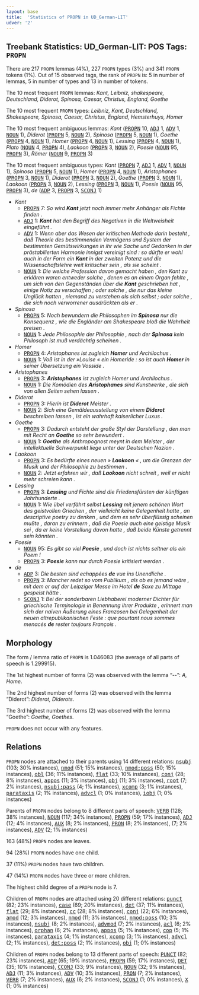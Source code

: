 ```yaml
---
layout: base
title:  'Statistics of PROPN in UD_German-LIT'
udver: '2'
---
```


## Treebank Statistics: UD_German-LIT: POS Tags: `PROPN`

There are 217 `PROPN` lemmas (4%), 227 `PROPN` types (3%) and 341 `PROPN` tokens (1%).
Out of 15 observed tags, the rank of `PROPN` is: 5 in number of lemmas, 5 in number of types and 13 in number of tokens.

The 10 most frequent `PROPN` lemmas: <em>Kant, Leibniz, shakespeare, Deutschland, Diderot, Spinosa, Caesar, Christus, England, Goethe</em>

The 10 most frequent `PROPN` types:  <em>Leibniz, Kant, Deutschland, Shakespeare, Spinosa, Caesar, Christus, England, Hemsterhuys, Homer</em>

The 10 most frequent ambiguous lemmas: <em>Kant</em> (<tt><a href="de_lit-pos-PROPN.html">PROPN</a></tt> 10, <tt><a href="de_lit-pos-ADJ.html">ADJ</a></tt> 1, <tt><a href="de_lit-pos-ADV.html">ADV</a></tt> 1, <tt><a href="de_lit-pos-NOUN.html">NOUN</a></tt> 1), <em>Diderot</em> (<tt><a href="de_lit-pos-PROPN.html">PROPN</a></tt> 5, <tt><a href="de_lit-pos-NOUN.html">NOUN</a></tt> 2), <em>Spinosa</em> (<tt><a href="de_lit-pos-PROPN.html">PROPN</a></tt> 5, <tt><a href="de_lit-pos-NOUN.html">NOUN</a></tt> 1), <em>Goethe</em> (<tt><a href="de_lit-pos-PROPN.html">PROPN</a></tt> 4, <tt><a href="de_lit-pos-NOUN.html">NOUN</a></tt> 1), <em>Homer</em> (<tt><a href="de_lit-pos-PROPN.html">PROPN</a></tt> 4, <tt><a href="de_lit-pos-NOUN.html">NOUN</a></tt> 1), <em>Lessing</em> (<tt><a href="de_lit-pos-PROPN.html">PROPN</a></tt> 4, <tt><a href="de_lit-pos-NOUN.html">NOUN</a></tt> 1), <em>Plato</em> (<tt><a href="de_lit-pos-NOUN.html">NOUN</a></tt> 4, <tt><a href="de_lit-pos-PROPN.html">PROPN</a></tt> 4), <em>Laokoon</em> (<tt><a href="de_lit-pos-PROPN.html">PROPN</a></tt> 3, <tt><a href="de_lit-pos-NOUN.html">NOUN</a></tt> 2), <em>Poesie</em> (<tt><a href="de_lit-pos-NOUN.html">NOUN</a></tt> 95, <tt><a href="de_lit-pos-PROPN.html">PROPN</a></tt> 3), <em>Römer</em> (<tt><a href="de_lit-pos-NOUN.html">NOUN</a></tt> 9, <tt><a href="de_lit-pos-PROPN.html">PROPN</a></tt> 3)

The 10 most frequent ambiguous types:  <em>Kant</em> (<tt><a href="de_lit-pos-PROPN.html">PROPN</a></tt> 7, <tt><a href="de_lit-pos-ADJ.html">ADJ</a></tt> 1, <tt><a href="de_lit-pos-ADV.html">ADV</a></tt> 1, <tt><a href="de_lit-pos-NOUN.html">NOUN</a></tt> 1), <em>Spinosa</em> (<tt><a href="de_lit-pos-PROPN.html">PROPN</a></tt> 5, <tt><a href="de_lit-pos-NOUN.html">NOUN</a></tt> 1), <em>Homer</em> (<tt><a href="de_lit-pos-PROPN.html">PROPN</a></tt> 4, <tt><a href="de_lit-pos-NOUN.html">NOUN</a></tt> 1), <em>Aristophanes</em> (<tt><a href="de_lit-pos-PROPN.html">PROPN</a></tt> 3, <tt><a href="de_lit-pos-NOUN.html">NOUN</a></tt> 1), <em>Diderot</em> (<tt><a href="de_lit-pos-PROPN.html">PROPN</a></tt> 3, <tt><a href="de_lit-pos-NOUN.html">NOUN</a></tt> 2), <em>Goethe</em> (<tt><a href="de_lit-pos-PROPN.html">PROPN</a></tt> 3, <tt><a href="de_lit-pos-NOUN.html">NOUN</a></tt> 1), <em>Laokoon</em> (<tt><a href="de_lit-pos-PROPN.html">PROPN</a></tt> 3, <tt><a href="de_lit-pos-NOUN.html">NOUN</a></tt> 2), <em>Lessing</em> (<tt><a href="de_lit-pos-PROPN.html">PROPN</a></tt> 3, <tt><a href="de_lit-pos-NOUN.html">NOUN</a></tt> 1), <em>Poesie</em> (<tt><a href="de_lit-pos-NOUN.html">NOUN</a></tt> 95, <tt><a href="de_lit-pos-PROPN.html">PROPN</a></tt> 3), <em>de</em> (<tt><a href="de_lit-pos-ADP.html">ADP</a></tt> 3, <tt><a href="de_lit-pos-PROPN.html">PROPN</a></tt> 3, <tt><a href="de_lit-pos-SCONJ.html">SCONJ</a></tt> 1)


* <em>Kant</em>
  * <tt><a href="de_lit-pos-PROPN.html">PROPN</a></tt> 7: <em>So wird <b>Kant</b> jetzt noch immer mehr Anhänger als Fichte finden .</em>
  * <tt><a href="de_lit-pos-ADJ.html">ADJ</a></tt> 1: <em><b>Kant</b> hat den Begriff des Negativen in die Weltweisheit eingeführt .</em>
  * <tt><a href="de_lit-pos-ADV.html">ADV</a></tt> 1: <em>Wenn aber das Wesen der kritischen Methode darin besteht , daß Theorie des bestimmenden Vermögens und System der bestimmten Gemütswirkungen in ihr wie Sache und Gedanken in der prästabilierten Harmonie innigst vereinigt sind : so dürfte er wohl auch in der Form ein <b>Kant</b> in der zweiten Potenz und die Wissenschaftslehre weit kritischer sein , als sie scheint .</em>
  * <tt><a href="de_lit-pos-NOUN.html">NOUN</a></tt> 1: <em>Die welche Profession davon gemacht haben , den Kant zu erklären waren entweder solche , denen es an einem Organ fehlte , um sich von den Gegenständen über die <b>Kant</b> geschrieben hat , einige Notiz zu verschaffen ; oder solche , die nur das kleine Unglück hatten , niemand zu verstehen als sich selbst ; oder solche , die sich noch verworrener ausdrückten als er .</em>
* <em>Spinosa</em>
  * <tt><a href="de_lit-pos-PROPN.html">PROPN</a></tt> 5: <em>Noch bewundern die Philosophen im <b>Spinosa</b> nur die Konsequenz , wie die Engländer am Shakespeare bloß die Wahrheit preisen .</em>
  * <tt><a href="de_lit-pos-NOUN.html">NOUN</a></tt> 1: <em>Jede Philosophie der Philosophie , nach der <b>Spinosa</b> kein Philosoph ist muß verdächtig scheinen .</em>
* <em>Homer</em>
  * <tt><a href="de_lit-pos-PROPN.html">PROPN</a></tt> 4: <em>Aristophanes ist zugleich <b>Homer</b> und Archilochus .</em>
  * <tt><a href="de_lit-pos-NOUN.html">NOUN</a></tt> 1: <em>Voß ist in der »Louise « ein Homeride : so ist auch <b>Homer</b> in seiner Übersetzung ein Vosside .</em>
* <em>Aristophanes</em>
  * <tt><a href="de_lit-pos-PROPN.html">PROPN</a></tt> 3: <em><b>Aristophanes</b> ist zugleich Homer und Archilochus .</em>
  * <tt><a href="de_lit-pos-NOUN.html">NOUN</a></tt> 1: <em>Die Komödien des <b>Aristophanes</b> sind Kunstwerke , die sich von allen Seiten sehen lassen .</em>
* <em>Diderot</em>
  * <tt><a href="de_lit-pos-PROPN.html">PROPN</a></tt> 3: <em>Hierin ist <b>Diderot</b> Meister .</em>
  * <tt><a href="de_lit-pos-NOUN.html">NOUN</a></tt> 2: <em>Sich eine Gemäldeausstellung von einem <b>Diderot</b> beschreiben lassen , ist ein wahrhaft kaiserlicher Luxus .</em>
* <em>Goethe</em>
  * <tt><a href="de_lit-pos-PROPN.html">PROPN</a></tt> 3: <em>Dadurch entsteht der große Styl der Darstellung , den man mit Recht an <b>Goethe</b> so sehr bewundert .</em>
  * <tt><a href="de_lit-pos-NOUN.html">NOUN</a></tt> 1: <em><b>Goethe</b> als Anthropognost meynt in dem Meister , der intellektuelle Schwerpunkt liege unter der Deutschen Nazion .</em>
* <em>Laokoon</em>
  * <tt><a href="de_lit-pos-PROPN.html">PROPN</a></tt> 3: <em>Es bedürfte eines neuen » <b>Laokoon</b> « , um die Grenzen der Musik und der Philosophie zu bestimmen .</em>
  * <tt><a href="de_lit-pos-NOUN.html">NOUN</a></tt> 2: <em>Jetzt erfahren wir , daß <b>Laokoon</b> nicht schreit , weil er nicht mehr schreien kann .</em>
* <em>Lessing</em>
  * <tt><a href="de_lit-pos-PROPN.html">PROPN</a></tt> 3: <em><b>Lessing</b> und Fichte sind die Friedensfürsten der künftigen Jahrhunderte .</em>
  * <tt><a href="de_lit-pos-NOUN.html">NOUN</a></tt> 1: <em>Wie übel verfährt selbst <b>Lessing</b> mit jenem schönen Wort des geistvollen Griechen , der vielleicht keine Gelegenheit hatte , an descriptive poetry zu denken , und dem es sehr überflüssig scheinen mußte , daran zu erinnern , daß die Poesie auch eine geistige Musik sei , da er keine Vorstellung davon hatte , daß beide Künste getrennt sein könnten .</em>
* <em>Poesie</em>
  * <tt><a href="de_lit-pos-NOUN.html">NOUN</a></tt> 95: <em>Es gibt so viel <b>Poesie</b> , und doch ist nichts seltner als ein Poem !</em>
  * <tt><a href="de_lit-pos-PROPN.html">PROPN</a></tt> 3: <em><b>Poesie</b> kann nur durch Poesie kritisiert werden .</em>
* <em>de</em>
  * <tt><a href="de_lit-pos-ADP.html">ADP</a></tt> 3: <em>Die besten sind echappées <b>de</b> vue ins Unendliche .</em>
  * <tt><a href="de_lit-pos-PROPN.html">PROPN</a></tt> 3: <em>Mancher redet so vom Publikum , als ob es jemand wäre , mit dem er auf der Leipziger Messe im Hotel <b>de</b> Saxe zu Mittage gespeist hätte .</em>
  * <tt><a href="de_lit-pos-SCONJ.html">SCONJ</a></tt> 1: <em>Bei der sonderbaren Liebhaberei moderner Dichter für griechische Terminologie in Benennung ihrer Produkte , erinnert man sich der naiven Äußerung eines Franzosen bei Gelegenheit der neuen altrepublikanischen Feste : que pourtant nous sommes menacés <b>de</b> rester toujours François .</em>

## Morphology

The form / lemma ratio of `PROPN` is 1.046083 (the average of all parts of speech is 1.299915).

The 1st highest number of forms (2) was observed with the lemma “--”: <em>A, Home</em>.

The 2nd highest number of forms (2) was observed with the lemma “Diderot”: <em>Diderot, Diderots</em>.

The 3rd highest number of forms (2) was observed with the lemma “Goethe”: <em>Goethe, Goethes</em>.

`PROPN` does not occur with any features.


## Relations

`PROPN` nodes are attached to their parents using 14 different relations: <tt><a href="de_lit-dep-nsubj.html">nsubj</a></tt> (103; 30% instances), <tt><a href="de_lit-dep-nmod.html">nmod</a></tt> (51; 15% instances), <tt><a href="de_lit-dep-nmod-poss.html">nmod:poss</a></tt> (50; 15% instances), <tt><a href="de_lit-dep-obl.html">obl</a></tt> (36; 11% instances), <tt><a href="de_lit-dep-flat.html">flat</a></tt> (33; 10% instances), <tt><a href="de_lit-dep-conj.html">conj</a></tt> (28; 8% instances), <tt><a href="de_lit-dep-appos.html">appos</a></tt> (11; 3% instances), <tt><a href="de_lit-dep-obj.html">obj</a></tt> (11; 3% instances), <tt><a href="de_lit-dep-root.html">root</a></tt> (7; 2% instances), <tt><a href="de_lit-dep-nsubj-pass.html">nsubj:pass</a></tt> (4; 1% instances), <tt><a href="de_lit-dep-xcomp.html">xcomp</a></tt> (3; 1% instances), <tt><a href="de_lit-dep-parataxis.html">parataxis</a></tt> (2; 1% instances), <tt><a href="de_lit-dep-advcl.html">advcl</a></tt> (1; 0% instances), <tt><a href="de_lit-dep-iobj.html">iobj</a></tt> (1; 0% instances)

Parents of `PROPN` nodes belong to 8 different parts of speech: <tt><a href="de_lit-pos-VERB.html">VERB</a></tt> (128; 38% instances), <tt><a href="de_lit-pos-NOUN.html">NOUN</a></tt> (117; 34% instances), <tt><a href="de_lit-pos-PROPN.html">PROPN</a></tt> (59; 17% instances), <tt><a href="de_lit-pos-ADJ.html">ADJ</a></tt> (12; 4% instances), <tt><a href="de_lit-pos-AUX.html">AUX</a></tt> (8; 2% instances), <tt><a href="de_lit-pos-PRON.html">PRON</a></tt> (8; 2% instances),  (7; 2% instances), <tt><a href="de_lit-pos-ADV.html">ADV</a></tt> (2; 1% instances)

163 (48%) `PROPN` nodes are leaves.

94 (28%) `PROPN` nodes have one child.

37 (11%) `PROPN` nodes have two children.

47 (14%) `PROPN` nodes have three or more children.

The highest child degree of a `PROPN` node is 7.

Children of `PROPN` nodes are attached using 20 different relations: <tt><a href="de_lit-dep-punct.html">punct</a></tt> (82; 23% instances), <tt><a href="de_lit-dep-case.html">case</a></tt> (69; 20% instances), <tt><a href="de_lit-dep-det.html">det</a></tt> (37; 11% instances), <tt><a href="de_lit-dep-flat.html">flat</a></tt> (29; 8% instances), <tt><a href="de_lit-dep-cc.html">cc</a></tt> (28; 8% instances), <tt><a href="de_lit-dep-conj.html">conj</a></tt> (22; 6% instances), <tt><a href="de_lit-dep-amod.html">amod</a></tt> (12; 3% instances), <tt><a href="de_lit-dep-nmod.html">nmod</a></tt> (11; 3% instances), <tt><a href="de_lit-dep-nmod-poss.html">nmod:poss</a></tt> (10; 3% instances), <tt><a href="de_lit-dep-nsubj.html">nsubj</a></tt> (8; 2% instances), <tt><a href="de_lit-dep-advmod.html">advmod</a></tt> (7; 2% instances), <tt><a href="de_lit-dep-acl.html">acl</a></tt> (6; 2% instances), <tt><a href="de_lit-dep-orphan.html">orphan</a></tt> (6; 2% instances), <tt><a href="de_lit-dep-appos.html">appos</a></tt> (5; 1% instances), <tt><a href="de_lit-dep-cop.html">cop</a></tt> (5; 1% instances), <tt><a href="de_lit-dep-parataxis.html">parataxis</a></tt> (4; 1% instances), <tt><a href="de_lit-dep-xcomp.html">xcomp</a></tt> (3; 1% instances), <tt><a href="de_lit-dep-advcl.html">advcl</a></tt> (2; 1% instances), <tt><a href="de_lit-dep-det-poss.html">det:poss</a></tt> (2; 1% instances), <tt><a href="de_lit-dep-obj.html">obj</a></tt> (1; 0% instances)

Children of `PROPN` nodes belong to 13 different parts of speech: <tt><a href="de_lit-pos-PUNCT.html">PUNCT</a></tt> (82; 23% instances), <tt><a href="de_lit-pos-ADP.html">ADP</a></tt> (65; 19% instances), <tt><a href="de_lit-pos-PROPN.html">PROPN</a></tt> (59; 17% instances), <tt><a href="de_lit-pos-DET.html">DET</a></tt> (35; 10% instances), <tt><a href="de_lit-pos-CCONJ.html">CCONJ</a></tt> (33; 9% instances), <tt><a href="de_lit-pos-NOUN.html">NOUN</a></tt> (32; 9% instances), <tt><a href="de_lit-pos-ADJ.html">ADJ</a></tt> (11; 3% instances), <tt><a href="de_lit-pos-ADV.html">ADV</a></tt> (10; 3% instances), <tt><a href="de_lit-pos-PRON.html">PRON</a></tt> (7; 2% instances), <tt><a href="de_lit-pos-VERB.html">VERB</a></tt> (7; 2% instances), <tt><a href="de_lit-pos-AUX.html">AUX</a></tt> (6; 2% instances), <tt><a href="de_lit-pos-SCONJ.html">SCONJ</a></tt> (1; 0% instances), <tt><a href="de_lit-pos-X.html">X</a></tt> (1; 0% instances)

